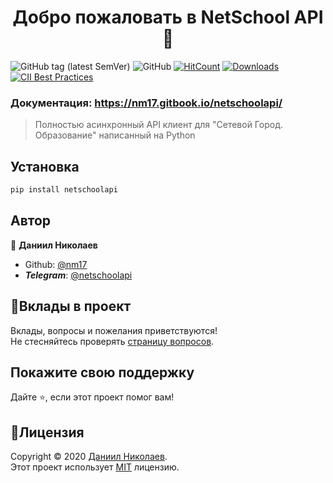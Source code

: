 <h1 align="center">Добро пожаловать в NetSchool API 👋</h1>

![GitHub tag (latest SemVer)](https://img.shields.io/github/v/tag/nm17/netschoolapi) ![GitHub](https://img.shields.io/github/license/nm17/netschoolapi) [![HitCount](http://hits.dwyl.io/nm17/netschoolapi.svg)](http://hits.dwyl.io/nm17/netschoolapi) [![Downloads](https://pepy.tech/badge/netschoolapi)](https://pepy.tech/project/netschoolapi) [![CII Best Practices](https://bestpractices.coreinfrastructure.org/projects/3675/badge)](https://bestpractices.coreinfrastructure.org/projects/3675)

### Документация: https://nm17.gitbook.io/netschoolapi/

> Полностью асинхронный API клиент для "Сетевой Город. Образование" написанный на Python

## Установка

```sh
pip install netschoolapi
```

## Автор

👤 **Даниил Николаев**

* Github: [@nm17](https://github.com/nm17)
* ***Telegram***: [@netschoolapi](https://teleg.run/netschoolapi)

## 🤝Вклады в проект

Вклады, вопросы и пожелания приветствуются!  
Не стесняйтесь проверять [страницу вопросов](https://github.com/nm17/netschoolapi/issues).

## Покажите свою поддержку

Дайте :star:️, если этот проект помог вам!

## 📝Лицензия

Copyright © 2020 [Даниил Николаев](https://github.com/nm17).<br />
Этот проект использует [MIT](https://mit-license.org/) лицензию.
